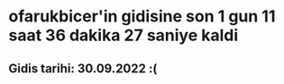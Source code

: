 # ofarukbicer'in gidisine son 1 gun 11 saat 36 dakika 27 saniye kaldi

## Gidis tarihi: 30.09.2022 :(